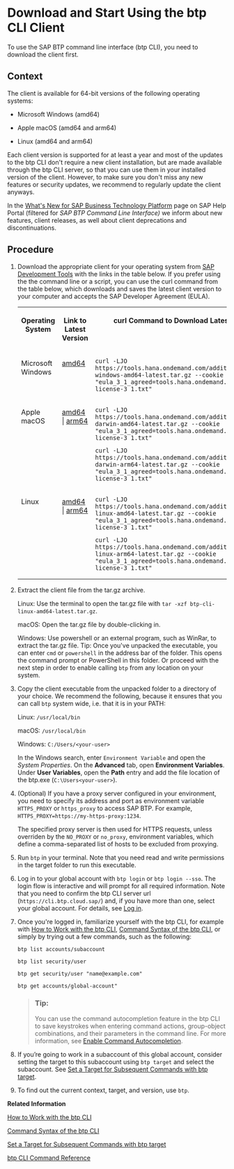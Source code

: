 <!-- loio8a8f17f5fd334fb583438edbd831d506 -->

# Download and Start Using the btp CLI Client

To use the SAP BTP command line interface \(btp CLI\), you need to download the client first.



## Context

The client is available for 64-bit versions of the following operating systems:

-   Microsoft Windows \(amd64\)

-   Apple macOS \(amd64 and arm64\)

-   Linux \(amd64 and arm64\)


Each client version is supported for at least a year and most of the updates to the btp CLI don't require a new client installation, but are made available through the btp CLI server, so that you can use them in your installed version of the client. However, to make sure you don't miss any new features or security updates, we recommend to regularly update the client anyways.

In the [What's New for SAP Business Technology Platform](https://help.sap.com/whats-new/cf0cb2cb149647329b5d02aa96303f56?Component=SAP%20BTP%20Command%20Line%20Interface&locale=en-US&version=Cloud) page on SAP Help Portal \(filtered for *SAP BTP Command Line Interface\)* we inform about new features, client releases, as well about client deprecations and discontinuations.



## Procedure

1.  Download the appropriate client for your operating system from [SAP Development Tools](https://tools.hana.ondemand.com/#cloud-btpcli) with the links in the table below. If you prefer using the the command line or a script, you can use the curl command from the table below, which downloads and saves the latest client version to your computer and accepts the SAP Developer Agreement \(EULA\).


    <table>
    <tr>
    <th valign="top">

    Operating System
    
    </th>
    <th valign="top">

    Link to Latest Version
    
    </th>
    <th valign="top">

    curl Command to Download Latest version
    
    </th>
    </tr>
    <tr>
    <td valign="top">
    
    Microsoft Windows
    
    </td>
    <td valign="top">
    
    [amd64](https://tools.hana.ondemand.com/additional/btp-cli-windows-amd64-latest.tar.gz) 
    
    </td>
    <td valign="top">
    
    ```
    curl -LJO https://tools.hana.ondemand.com/additional/btp-cli-windows-amd64-latest.tar.gz --cookie "eula_3_1_agreed=tools.hana.ondemand.com/developer-license-3_1.txt"
    ```


    
    </td>
    </tr>
    <tr>
    <td valign="top">
    
    Apple macOS
    
    </td>
    <td valign="top">
    
    [amd64](https://tools.hana.ondemand.com/additional/btp-cli-darwin-amd64-latest.tar.gz) | [arm64](https://tools.hana.ondemand.com/additional/btp-cli-darwin-arm64-latest.tar.gz) 
    
    </td>
    <td valign="top">
    
    ```
    curl -LJO https://tools.hana.ondemand.com/additional/btp-cli-darwin-amd64-latest.tar.gz --cookie "eula_3_1_agreed=tools.hana.ondemand.com/developer-license-3_1.txt"
    ```

    ```
    curl -LJO https://tools.hana.ondemand.com/additional/btp-cli-darwin-arm64-latest.tar.gz --cookie "eula_3_1_agreed=tools.hana.ondemand.com/developer-license-3_1.txt"
    ```


    
    </td>
    </tr>
    <tr>
    <td valign="top">
    
    Linux
    
    </td>
    <td valign="top">
    
    [amd64](https://tools.hana.ondemand.com/additional/btp-cli-linux-amd64-latest.tar.gz) | [arm64](https://tools.hana.ondemand.com/additional/btp-cli-linux-arm64-latest.tar.gz) 
    
    </td>
    <td valign="top">
    
    ```
    curl -LJO https://tools.hana.ondemand.com/additional/btp-cli-linux-amd64-latest.tar.gz --cookie "eula_3_1_agreed=tools.hana.ondemand.com/developer-license-3_1.txt"
    ```

    ```
    curl -LJO https://tools.hana.ondemand.com/additional/btp-cli-linux-arm64-latest.tar.gz --cookie "eula_3_1_agreed=tools.hana.ondemand.com/developer-license-3_1.txt"
    ```


    
    </td>
    </tr>
    </table>
    
2.  Extract the client file from the tar.gz archive.

    Linux: Use the terminal to open the tar.gz file with `tar -xzf btp-cli-linux-amd64-latest.tar.gz`.

    macOS: Open the tar.gz file by double-clicking in.

    Windows: Use powershell or an external program, such as WinRar, to extract the tar.gz file. Tip: Once you've unpacked the executable, you can enter `cmd` or `powershell` in the address bar of the folder. This opens the command prompt or PowerShell in this folder. Or proceed with the next step in order to enable calling `btp` from any location on your system.

3.  Copy the client executable from the unpacked folder to a directory of your choice. We recommend the following, because it ensures that you can call `btp` system wide, i.e. that it is in your PATH:

    Linux: `/usr/local/bin`

    macOS: `/usr/local/bin`

    Windows: `C:/Users/<your-user>`

    In the Windows search, enter `Environment Variable` and open the *System Properties*. On the **Advanced** tab, open **Environment Variables**. Under **User Variables**, open the **Path** entry and add the file location of the btp.exe \(`C:\Users<your-user>`\).

4.  \(Optional\) If you have a proxy server configured in your environment, you need to specify its address and port as environment variable `HTTPS_PROXY` or `https_proxy` to access SAP BTP. For example, `HTTPS_PROXY=https://my-https-proxy:1234`.

    The specified proxy server is then used for HTTPS requests, unless overriden by the `NO_PROXY` or `no_proxy`, environment variables, which define a comma-separated list of hosts to be excluded from proxying.

5.  Run `btp` in your terminal. Note that you need read and write permissions in the target folder to run this executable.

6.  Log in to your global account with `btp login` or `btp login --sso`. The login flow is interactive and will prompt for all required information. Note that you need to confirm the btp CLI server url \(`https://cli.btp.cloud.sap/`\) and, if you have more than one, select your global account. For details, see [Log in](log-in-e241b30.md).

7.  Once you're logged in, familiarize yourself with the btp CLI, for example with [How to Work with the btp CLI](how-to-work-with-the-btp-cli-11d9f67.md), [Command Syntax of the btp CLI](command-syntax-of-the-btp-cli-69606f4.md), or simply by trying out a few commands, such as the following:

    ```
    btp list accounts/subaccount
    ```

    ```
    btp list security/user
    ```

    ```
    btp get security/user "name@example.com"
    ```

    ```
    btp get accounts/global-account"
    ```

    > ### Tip:  
    > You can use the command autocompletion feature in the btp CLI to save keystrokes when entering command actions, group-object combinations, and their parameters in the command line. For more information, see [Enable Command Autocompletion](enable-command-autocompletion-46355fa.md).

8.  If you’re going to work in a subaccount of this global account, consider setting the target to this subaccount using `btp target` and select the subaccount. See [Set a Target for Subsequent Commands with btp target](set-a-target-for-subsequent-commands-with-btp-target-720645a.md).

9.  To find out the current context, target, and version, use `btp`.


**Related Information**  


[How to Work with the btp CLI](how-to-work-with-the-btp-cli-11d9f67.md "Learn how to work with the SAP BTP command line interface (btp CLI). For example, how to log in, get help, and set a default context for commands.")

[Command Syntax of the btp CLI](command-syntax-of-the-btp-cli-69606f4.md "Each command consists of the base call btp followed by a verb (the action), a combination of group and object, and parameters.")

[Set a Target for Subsequent Commands with btp target](set-a-target-for-subsequent-commands-with-btp-target-720645a.md "Set the target for command calls to a subaccount, a directory, or a global account with the btp target command.")

[btp CLI Command Reference](https://help.sap.com/docs/BTP/btp-cli/intro.html)

